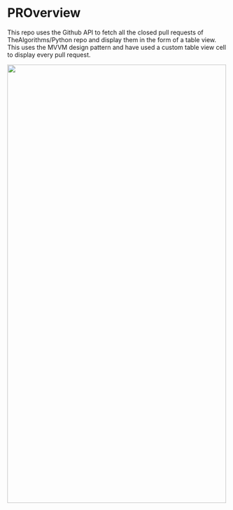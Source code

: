# PROverview

This repo uses the Github API to fetch all the closed pull requests of TheAlgorithms/Python repo and display them in the form of a table view.
This uses the MVVM design pattern and have used a custom table view cell to display every pull request.

<img src="https://user-images.githubusercontent.com/35871345/190842352-7edbcef4-20a8-46f2-b9f1-58d5be2660d1.png" width="500" height="1000">
